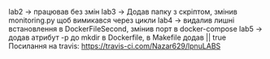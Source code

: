 lab2 -> працював без змін
lab3 -> Додав папку з скріптом, змінив monitoring.py щоб вимикався через цикли
lab4 -> видалив лишні встановлення в DockerFileSecond, змінив порт в docker-compose
lab5 -> додав атрибут -p до mkdir в Dockerfile, в Makefile додав || true
Посилання на travis:
https://travis-ci.com/Nazar629/lpnuLABS
